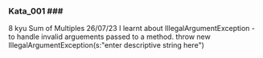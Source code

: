 ### Kata_001 ###
8 kyu
Sum of Multiples
26/07/23
I learnt about IllegalArgumentException - to handle invalid arguements passed to a method. throw new IllegalArgumentException(s:"enter descriptive string here")